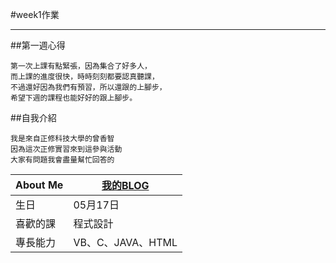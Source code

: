 #week1作業
<!--我是分隔線-->
***
##第一週心得

    第一次上課有點緊張，因為集合了好多人，
    而上課的進度很快，時時刻刻都要認真聽課，
    不過還好因為我們有預習，所以還跟的上腳步，
    希望下週的課程也能好好的跟上腳步。



##自我介紹

    我是來自正修科技大學的曾香智
    因為這次正修實習來到這參與活動
    大家有問題我會盡量幫忙回答的

|About Me	 | 	[我的BLOG](https://goo.gl/QO9yuh)   |
|------------|-------------|
|	生日 | 	05月17日   |
|喜歡的課		 |程式設計|
|專長能力		 |VB、C、JAVA、HTML|
